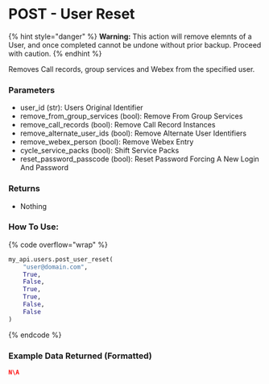 # POST - User Reset

{% hint style="danger" %}
**Warning:** This action will remove elemnts of a User, and once completed cannot be undone without prior backup. Proceed with caution.
{% endhint %}

Removes Call records, group services and Webex from the specified user.

### Parameters&#x20;

* user_id (str): Users Original Identifier
* remove_from_group_services (bool): Remove From Group Services
* remove_call_records (bool): Remove Call Record Instances
* remove_alternate_user_ids (bool): Remove Alternate User Identifiers
* remove_webex_person (bool): Remove Webex Entry
* cycle_service_packs (bool): Shift Service Packs
* reset_password_passcode (bool): Reset Password Forcing A New Login And Password

### Returns

* Nothing

### How To Use:

{% code overflow="wrap" %}
```python
my_api.users.post_user_reset(
    "user@domain.com", 
    True,
    False,
    True,
    True,
    False,
    False
)
```
{% endcode %}

### Example Data Returned (Formatted)

```json
N\A
```
